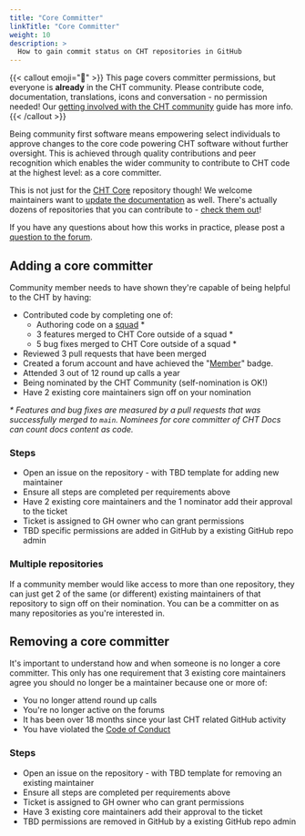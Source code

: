 ```yaml
---
title: "Core Committer"
linkTitle: "Core Committer"
weight: 10
description: >
  How to gain commit status on CHT repositories in GitHub
---
```


{{< callout emoji="🥳" >}}
This page covers committer permissions, but everyone is **already** in the CHT community.  Please contribute code, documentation, translations, icons and conversation - no permission needed!  Our [getting involved with the CHT community](/community/) guide has more info.
{{< /callout >}}

Being community first software means empowering select individuals to approve changes to the core code powering CHT software without further oversight. This is achieved through quality contributions and peer recognition which enables the wider community to contribute to CHT code at the highest level: as a core committer.

This is not just for the [CHT Core](https://github.com/medic/cht-core/) repository though!  We welcome maintainers want to [update the documentation](https://docs.communityhealthtoolkit.org/) as well.  There's actually dozens of repositories that you can contribute to - [check them out](https://github.com/orgs/medic/repositories)!

If you have any questions about how this works in practice, please post a [question to the forum](https://forum.communityhealthtoolkit.org/c/community/10).

## Adding a core committer

Community member needs to have shown they're capable of being helpful to the CHT by having:

* Contributed code by completing one of:
    * Authoring code on a [squad](/community/squads/) *
    * 3 features merged to CHT Core outside of a squad *
    * 5 bug fixes merged to CHT Core outside of a squad *
* Reviewed 3 pull requests that have been merged
* Created a forum account and have achieved the "[Member](https://forum.communityhealthtoolkit.org/badges/2/member)" badge. 
* Attended 3 out of 12 round up calls a year 
* Being nominated by the CHT Community (self-nomination is OK!)
* Have 2 existing core maintainers sign off on your nomination 

_\*  Features and bug fixes are measured by a pull requests that was successfully merged to `main`. Nominees for core committer of CHT Docs can count docs content as code._

### Steps

* Open an issue on the repository - with TBD template for adding new maintainer
* Ensure all steps are completed per requirements above
* Have 2 existing core maintainers and the 1 nominator add their approval to the ticket
* Ticket is assigned to GH owner who can grant permissions
* TBD specific permissions are added in GitHub by a existing GitHub repo admin

### Multiple repositories

If a community member would like access to more than one repository, they can just get 2 of the same (or different) existing maintainers of that repository to sign off on their nomination.  You can be a committer on as many repositories as you're interested in.

## Removing a core committer

It's important to understand how and when someone is no longer a core committer.  This only has one requirement that 3 existing core maintainers agree you should no longer be a maintainer because one or more of:
  * You no longer attend round up calls
  * You're no longer active on the forums
  * It has been over 18 months since your last CHT related GitHub activity
  * You have violated the [Code of Conduct](/community/contributing/code-of-conduct) 

### Steps 

* Open an issue on the repository - with TBD template for removing an existing maintainer
* Ensure all steps are completed per requirements above
* Ticket is assigned to GH owner who can grant permissions
* Have 3 existing core maintainers add their approval to the ticket
* TBD permissions are removed in GitHub by a existing GitHub repo admin
